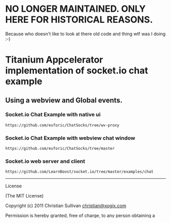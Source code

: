 # NO LONGER MAINTAINED. ONLY HERE FOR HISTORICAL REASONS.
Because who doesn't like to look at there old code and thing wtf was I doing :-)

# Titanium Appcelerator implementation of socket.io chat example 
## Using a webview and Global events.

### Socket.io Chat Example with native ui

``https://github.com/euforic/ChatSocks/tree/wv-proxy``

### Socket.io Chat Example with webview chat window

``https://github.com/euforic/ChatSocks/tree/master``

### Socket.io web server and client

``https://github.com/LearnBoost/socket.io/tree/master/examples/chat``

----------------------------------
License

(The MIT License)

Copyright (c) 2011 Christian Sullivan <christian@xogix.com>

Permission is hereby granted, free of charge, to any person obtaining a copy of this software and associated documentation files (the 'Software'), to deal in the Software without restriction, including without limitation the rights to use, copy, modify, merge, publish, distribute, sublicense, and/or sell copies of the Software, and to permit persons to whom the Software is furnished to do so, subject to the following conditions:

The above copyright notice and this permission notice shall be included in all copies or substantial portions of the Software.

THE SOFTWARE IS PROVIDED 'AS IS', WITHOUT WARRANTY OF ANY KIND, EXPRESS OR IMPLIED, INCLUDING BUT NOT LIMITED TO THE WARRANTIES OF MERCHANTABILITY, FITNESS FOR A PARTICULAR PURPOSE AND NONINFRINGEMENT. IN NO EVENT SHALL THE AUTHORS OR COPYRIGHT HOLDERS BE LIABLE FOR ANY CLAIM, DAMAGES OR OTHER LIABILITY, WHETHER IN AN ACTION OF CONTRACT, TORT OR OTHERWISE, ARISING FROM, OUT OF OR IN CONNECTION WITH THE SOFTWARE OR THE USE OR OTHER DEALINGS IN THE SOFTWARE.